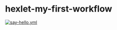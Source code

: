# hexlet-my-first-workflow
[![say-hello.yml](https://github.com/Kaminor/hexlet-my-first-workflow/actions/workflows/say-hello.yml/badge.svg)](https://github.com/Kaminor/hexlet-my-first-workflow/actions/workflows/say-hello.yml)